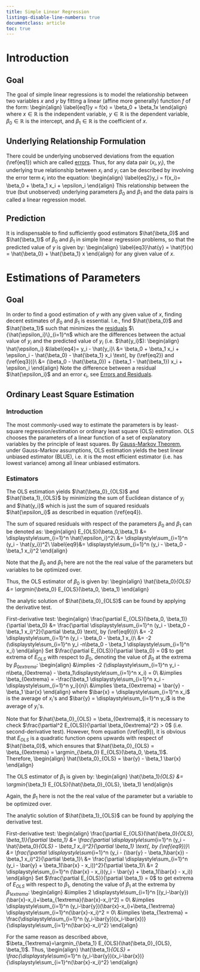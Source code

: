 ```yaml
---
title: Simple Linear Regression
listings-disable-line-numbers: true
documentclass: article
toc: true
---
```


# Introduction

## Goal
The goal of simple linear regressions is to model the relationship between two variables $x$ and $y$ by fitting a linear (affine more generally) function $f$ of the form:
\begin{align}
    \label{eq1}y = f(x) = \beta_0 + \beta_1x
\end{align}
where $x \in \mathbb{R}$ is the independent variable, $y \in \mathbb{R}$ is the dependent variable, $\beta_0 \in \mathbb{R}$ is the intercept, and $\beta_1 \in \mathbb{R}$ is the coefficient of $x$. 

## Underlying Relationship Formulation

There could be underlying unobserved deviations from the equation (\ref{eq1}) which are called [errors](../../../Statistics/Optimization/Errors_and_Residuals/Errors_and_Residuals.pdf). Thus, for any data pair $(x_i, y_i)$, the underlying true relationship between $x_i$ and $y_i$ can be described by involving the error term $\epsilon_i$ into the equation:
\begin{align}
    \label{eq2}y_i = f(x_i)= \beta_0 + \beta_1 x_i + \epsilon_i
\end{align}
This relationship between the true (but unobserved) underlying parameters $\beta_0$ and $\beta_1$ and the data pairs is called a linear regression model. 

## Prediction

It is indispensable to find sufficiently good estimators $\hat{\beta_0}$ and $\hat{\beta_1}$ of $\beta_0$ and $\beta_1$ in simple linear regression problems, so that the predicted value of $y$ is given by:
\begin{align}
    \label{eq3}\hat{y} = \hat{f}(x) = \hat{\beta_0} + \hat{\beta_1} x
\end{align}
for any given value of $x$.

# Estimations of Parameters

## Goal

In order to find a good estimation of $y$ with any given value of $x$, finding decent estimates of $\beta_0$ and $\beta_1$ is essential. I.e., find $\hat{\beta_0}$ and $\hat{\beta_1}$ such that minimizes the [residuals](../../../Statistics/Optimization/Errors_and_Residuals/Errors_and_Residuals.pdf) $\{\hat{\epsilon_i}\}_{i=1}^n$ which are the differences between the actual value of $y_i$ and the predicted value of $y_i$ (i.e. $\hat{y_i}$):
\begin{align}
    \hat{\epsilon_i}
    &\label{eq4}= y_i - \hat{y_i}\\
    &= \beta_0 + \beta_1 x_i + \epsilon_i - \hat{\beta_0} - \hat{\beta_1} x_i \text{, by (\ref{eq2}) and (\ref{eq3})}\\
    &= (\beta_0 - \hat{\beta_0}) + (\beta_1 - \hat{\beta_1}) x_i + \epsilon_i
\end{align}
Note the difference between a residual $\hat{\epsilon_i}$ and an error $\epsilon_i$, see [Errors and Residuals](../../../Statistics/Optimization/Errors_and_Residuals/Errors_and_Residuals.pdf).

## Ordinary Least Square Estimation

### Introduction

The most commonly-used way to estimate the parameters is by least-square regression/estimation or ordinary least square (OLS) estimation. OLS chooses the parameters of a linear function of a set of explanatory variables by the principle of least squares. By [Gauss-Markov Theorem](../../../Statistics/Regression_Analysis/Gauss-Markov_Theorem/Gauss-Markov_Theorem.pdf), under Gauss-Markov assumptions, OLS estimation yields the best linear unbiased estimator (BLUE), i.e. it is the most efficient estimator (i.e. has lowest variance) among all linear unbiased estimators.

### Estimators

The OLS estimation yields $\hat{\beta_0}_{OLS}$ and $\hat{\beta_1}_{OLS}$ by minimizing the sum of Euclidean distance of $y_i$ and $\hat{y_i}$ which is just the sum of squared residuals $\hat{\epsilon_i}$ as described in equation (\ref{eq4}).

The sum of squared residuals with respect of the parameters $\beta_0$ and $\beta_1$ can be denoted as:
\begin{align}
    E_{OLS}(\beta_0,\beta_1)
    &= \displaystyle\sum_{i=1}^n \hat{\epsilon_i}^2\\
    &= \displaystyle\sum_{i=1}^n (y_i - \hat{y_i})^2\\
    \label{eq9}&= \displaystyle\sum_{i=1}^n (y_i - \beta_0 - \beta_1 x_i)^2
\end{align}

Note that the $\beta_0$ and $\beta_1$ here are not the the real value of the parameters but variables to be optimized over.

Thus, the OLS estimator of $\beta_0$ is given by:
\begin{align}
    \hat{\beta_0}_{OLS}
    &= \argmin_{\beta_0} E_{OLS}(\beta_0, \beta_1)
\end{align}

The analytic solution of $\hat{\beta_0}_{OLS}$ can be found by applying the derivative test.

First-derivative test:
\begin{align}
    \frac{\partial E_{OLS}(\beta_0, \beta_1)}{\partial \beta_0}
    &= \frac{\partial \displaystyle\sum_{i=1}^n (y_i - \beta_0 - \beta_1 x_i)^2}{\partial \beta_0} \text{, by (\ref{eq9})}\\
    &= -2 \displaystyle\sum_{i=1}^n (y_i - \beta_0 - \beta_1 x_i)\\
    &= -2 (\displaystyle\sum_{i=1}^n y_i -n\beta_0 - \beta_1 \displaystyle\sum_{i=1}^n x_i)
\end{align}
Set $\frac{\partial E_{OLS}}{\partial \beta_0} = 0$ to get extrema of $E_{OLS}$ with respect to $\beta_0$, denoting the value of $\beta_0$ at the extrema by $\beta_{0extrema}$:
\begin{align}
    &\implies -2 (\displaystyle\sum_{i=1}^n y_i -n\beta_{0extrema} - \beta_1\displaystyle\sum_{i=1}^n x_i) = 0\\
    &\implies \beta_{0extrema} = -\frac{\beta_1 \displaystyle\sum_{i=1}^n x_i - \displaystyle\sum_{i=1}^n y_i}{n}\\
    &\implies \beta_{0extrema} = \bar{y} - \beta_1 \bar{x}
\end{align}
where $\bar{x} = \displaystyle\sum_{i=1}^n x_i$ is the average of $x_i$'s and $\bar{y} = \displaystyle\sum_{i=1}^n y_i$ is the average of $y_i$'s.

Note that for $\hat{\beta_0}_{OLS} = \beta_{0extrema}$, it is necessary to check $\frac{\partial^2 E_{OLS}}{\partial \beta_{0extrema}^2} > 0$ (i.e. second-derivative test). However, from equation (\ref{eq9}), it is obvious that $E_{OLS}$ is a quadratic function opens upwards with respect of $\hat{\beta_0}$, which ensures that $\hat{\beta_0}_{OLS} = \beta_{0extrema} = \argmin_{\beta_0} E_{OLS}(\beta_0, \beta_1)$. Therefore,
\begin{align}
    \hat{\beta_0}_{OLS} = \bar{y} - \beta_1 \bar{x}
\end{align}

The OLS estimator of $\beta_1$ is given by:
\begin{align}
    \hat{\beta_1}_{OLS}
    &= \argmin_{\beta_1} E_{OLS}(\hat{\beta_0}_{OLS}, \beta_1)
\end{align}s

Again, the $\beta_1$ here is not the the real value of the parameter but a variable to be optimized over.

The analytic solution of $\hat{\beta_1}_{OLS}$ can be found by applying the derivative test.

First-derivative test:
\begin{align}
    \frac{\partial E_{OLS}(\hat{\beta_0}_{OLS}, \beta_1)}{\partial \beta_1}
    &= \frac{\partial \displaystyle\sum_{i=1}^n (y_i - \hat{\beta_0}_{OLS} - \beta_1 x_i)^2}{\partial \beta_1} \text{, by (\ref{eq9})}\\
    &= \frac{\partial \displaystyle\sum_{i=1}^n (y_i - (\bar{y} - \beta_1\bar{x}) - \beta_1 x_i)^2}{\partial \beta_1}\\
    &= \frac{\partial \displaystyle\sum_{i=1}^n (y_i - \bar{y} + \beta_1(\bar{x} - x_i))^2}{\partial \beta_1}\\
    &= 2 \displaystyle\sum_{i=1}^n (\bar{x} - x_i)(y_i - \bar{y} + \beta_1(\bar{x} - x_i))
\end{align}
Set $\frac{\partial E_{OLS}}{\partial \beta_1} = 0$ to get extrema of $E_{OLS}$ with respect to $\beta_1$, denoting the value of $\beta_1$ at the extrema by $\beta_{1extrema}$:
\begin{align}
    &\implies 2 \displaystyle\sum_{i=1}^n [(y_i-\bar{y})(\bar{x}-x_i)+\beta_{1extrema}(\bar{x}-x_i)^2] = 0\\
    &\implies \displaystyle\sum_{i=1}^n (y_i-\bar{y})(\bar{x}-x_i)+\beta_{1extrema} \displaystyle\sum_{i=1}^n(\bar{x}-x_i)^2 = 0\\
    &\implies \beta_{1extrema} = \frac{\displaystyle\sum_{i=1}^n (y_i-\bar{y})(x_i-\bar{x})}{\displaystyle\sum_{i=1}^n(\bar{x}-x_i)^2}
\end{align}

For the same reason as described above, $\beta_{1extrema}=\argmin_{\beta_1} E_{OLS}(\hat{\beta_0}_{OLS}, \beta_1)$. Thus,
\begin{align}
    \hat{\beta_1}_{OLS} = \frac{\displaystyle\sum_{i=1}^n (y_i-\bar{y})(x_i-\bar{x})}{\displaystyle\sum_{i=1}^n(\bar{x}-x_i)^2}
\end{align}
